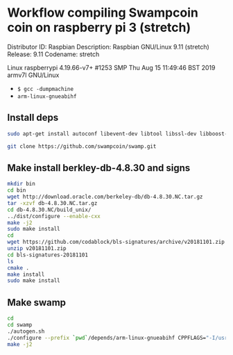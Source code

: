 # Workflow compiling Swampcoin coin on raspberry pi 3 (stretch)

Distributor ID:	Raspbian
Description:	Raspbian GNU/Linux 9.11 (stretch)
Release:	9.11
Codename:	stretch

Linux raspberrypi 4.19.66-v7+ #1253 SMP Thu Aug 15 11:49:46 BST 2019 armv7l GNU/Linux

 * `$ gcc -dumpmachine`
 * `arm-linux-gnueabihf`

## Install deps
```sh
sudo apt-get install autoconf libevent-dev libtool libssl-dev libboost-all-dev libminiupnpc-dev

git clone https://github.com/swampcoin/swamp.git
```

## Make install berkley-db-4.8.30 and signs
```sh
mkdir bin
cd bin
wget http://download.oracle.com/berkeley-db/db-4.8.30.NC.tar.gz
tar -xzvf db-4.8.30.NC.tar.gz
cd db-4.8.30.NC/build_unix/
../dist/configure --enable-cxx
make -j2
sudo make install
cd
wget https://github.com/codablock/bls-signatures/archive/v20181101.zip
unzip v20181101.zip
cd bls-signatures-20181101
ls
cmake .
make install
sudo make install
```

## Make swamp
```sh
cd
cd swamp
./autogen.sh
./configure --prefix `pwd`/depends/arm-linux-gnueabihf CPPFLAGS="-I/usr/local/BerkeleyDB.4.8/include -O2" LDFLAGS="-L/usr/local/BerkeleyDB.4.8/lib" --enable-upnp-default
make -j2
```
